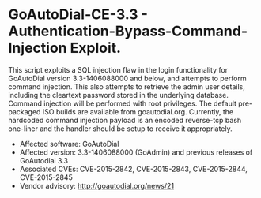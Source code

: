 # GoAutoDial-CE-3.3 - Authentication-Bypass-Command-Injection Exploit.
This script exploits a SQL injection flaw in the login functionality for GoAutoDial version 3.3-1406088000 and below, and attempts to perform command injection. This also attempts to retrieve the admin user details, including the cleartext password stored in the underlying database. Command injection will be performed with root privileges. The default pre-packaged ISO builds are available from goautodial.org. Currently, the hardcoded command injection payload is an encoded reverse-tcp bash one-liner and the handler should be setup to receive it appropriately.

- Affected software: GoAutoDial
- Affected version: 3.3-1406088000 (GoAdmin) and previous releases of GoAutodial 3.3
- Associated CVEs: CVE-2015-2842, CVE-2015-2843, CVE-2015-2844, CVE-2015-2845
- Vendor advisory: http://goautodial.org/news/21
